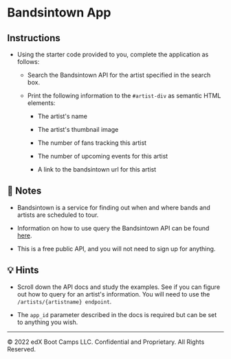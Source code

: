 # Bandsintown App

## Instructions

* Using the starter code provided to you, complete the application as follows:
 
  * Search the Bandsintown API for the artist specified in the search box.
  
  * Print the following information to the `#artist-div` as semantic HTML elements:

    * The artist's name
     
    * The artist's thumbnail image
     
    * The number of fans tracking this artist
     
    * The number of upcoming events for this artist
  
    * A link to the bandsintown url for this artist


## 📝 Notes

* Bandsintown is a service for finding out when and where bands and artists are scheduled to tour.

* Information on how to use query the Bandsintown API can be found [here](https://app.swaggerhub.com/apis/Bandsintown/PublicAPI/3.0.0).
  
* This is a free public API, and you will not need to sign up for anything.

## 💡 Hints

* Scroll down the API docs and study the examples. See if you can figure out how to query for an artist's information. You will need to use the `/artists/{artistname} endpoint`.

* The `app_id` parameter described in the docs is required but can be set to anything you wish.

---

© 2022 edX Boot Camps LLC. Confidential and Proprietary. All Rights Reserved.
